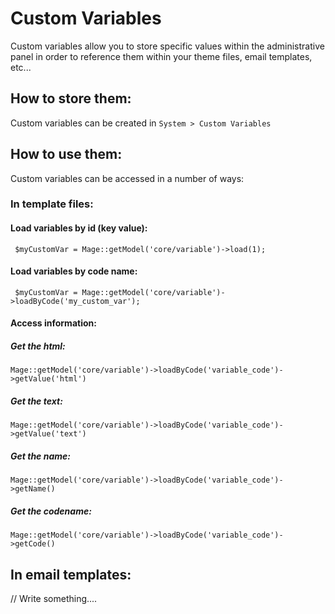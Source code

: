 # Custom Variables

Custom variables allow you to store specific values within the administrative panel
in order to reference them within your theme files, email templates, etc...


## How to store them:

Custom variables can be created in `System > Custom Variables`


## How to use them:

Custom variables can be accessed in a number of ways:


### In template files:

#### Load variables by id (key value):

` $myCustomVar = Mage::getModel('core/variable')->load(1);`


#### Load variables by code name:

` $myCustomVar = Mage::getModel('core/variable')->loadByCode('my_custom_var');`


#### Access information:

##### Get the html:
`Mage::getModel('core/variable')->loadByCode('variable_code')->getValue('html')`

##### Get the text:
`Mage::getModel('core/variable')->loadByCode('variable_code')->getValue('text')`

##### Get the name:
`Mage::getModel('core/variable')->loadByCode('variable_code')->getName()`

##### Get the codename:
`Mage::getModel('core/variable')->loadByCode('variable_code')->getCode()`


## In email templates:

// Write something....
